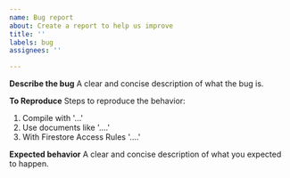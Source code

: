 ```yaml
---
name: Bug report
about: Create a report to help us improve
title: ''
labels: bug
assignees: ''

---
```


**Describe the bug**
A clear and concise description of what the bug is.

**To Reproduce**
Steps to reproduce the behavior:
1. Compile with '...'
2. Use documents like '....'
3. With Firestore Access Rules '....'

**Expected behavior**
A clear and concise description of what you expected to happen.
